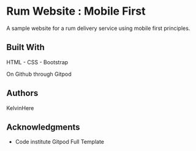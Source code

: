 # Rum Website : Mobile First

A sample website for a rum delivery service using mobile first principles.

## Built With

HTML - CSS - Bootstrap

On Github through Gitpod

## Authors

KelvinHere

## Acknowledgments

* Code institute Gitpod Full Template
